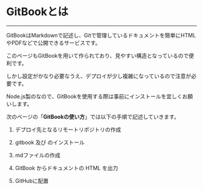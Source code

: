 # GitBookとは

---

GitBookはMarkdownで記述し、Gitで管理しているドキュメントを簡単にHTMLやPDFなどで公開できるサービスです。

このページもGitBookを用いて作られており、見やすい構造となっているので便利です。

しかし設定がかなり必要なうえ、デプロイが少し複雑になっているので注意が必要です。

Node.js製のなので、GitBookを使用する際は事前にインストールを宜しくお願いします。

次のページの「**GitBookの使い方**」では以下の手順で記述していきます。

1. デプロイ先となるリモートリポジトリの作成

2. gitbook 及び のインストール

3. mdファイルの作成

4. GitBook からドキュメントの HTML を出力

5. GitHubに配置




